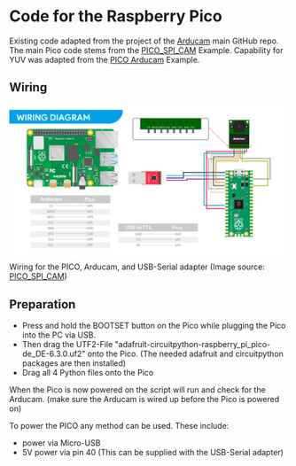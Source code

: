 # Code for the Raspberry Pico
Existing code adapted from the project of the [Arducam][arducam base] main GitHub repo.
The main Pico code stems from the [PICO_SPI_CAM][arducam base] Example. 
Capability for YUV was adapted from the [PICO Arducam][arducam YUV] Example.

## Wiring 
![wiring]
Wiring for the PICO, Arducam, and USB-Serial adapter
(Image source: [PICO_SPI_CAM][arducam base])

## Preparation

- Press and hold the BOOTSET button on the Pico while plugging the Pico into the PC via USB.
- Then drag the UTF2-File "adafruit-circuitpython-raspberry_pi_pico-de_DE-6.3.0.uf2" onto the Pico. (The needed adafruit and circuitpython packages are then installed)
- Drag all 4 Python files onto the Pico

When the Pico is now powered on the script will run and check for the Arducam.
(make sure the Arducam is wired up before the Pico is powered on)

To power the PICO any method can be used.
These include:
- power via Micro-USB
- 5V power via pin 40 (This can be supplied with the USB-Serial adapter)

[wiring]: ../img/Pico_Arducam_Wiring.png
[arducam base]: https://github.com/ArduCAM/PICO_SPI_CAM
[arducam YUV]: https://github.com/ArduCAM/RPI-Pico-Cam
